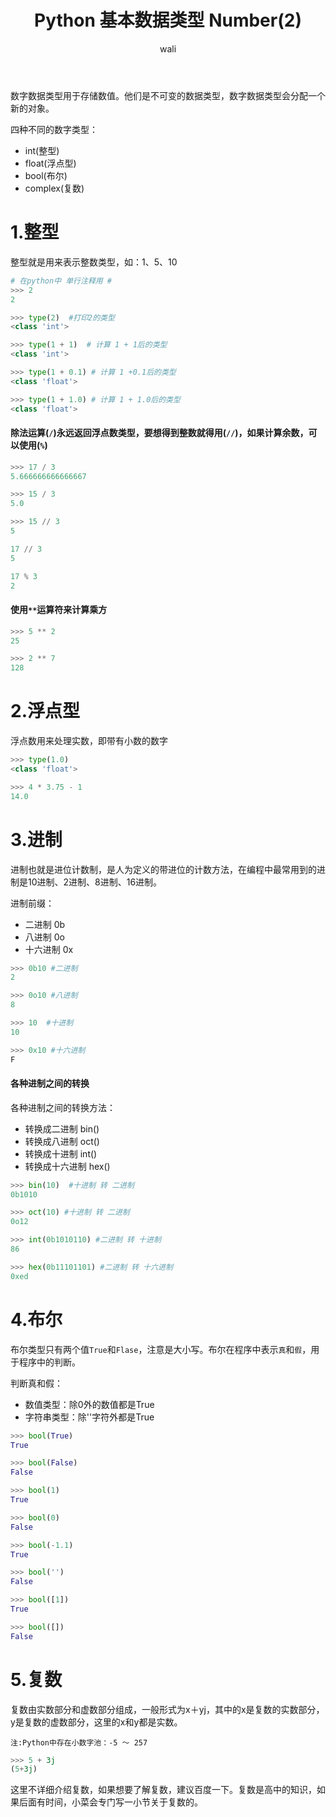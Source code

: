﻿---
layout: post
title: Python 基本数据类型 Number(2)  #标题
tagline: python3.7 入门教程
category: python      #分类
author: wali    #作者
tag: Python     #标签
ghurl:        #github url
ghurl_zip:   #github zip下载
comments: true

post_nav: ["1.整型","2.浮点型","3.进制","4.布尔","5.复数"]
group_tag: python3.7 入门教程
---

数字数据类型用于存储数值。他们是不可变的数据类型，数字数据类型会分配一个新的对象。

四种不同的数字类型：

- int(整型)
- float(浮点型)
- bool(布尔)
- complex(复数)

# 1.整型

整型就是用来表示整数类型，如：1、5、10

```python
# 在python中 单行注释用 #
>>> 2
2

>>> type(2)  #打印2的类型
<class 'int'>

>>> type(1 + 1)  # 计算 1 + 1后的类型
<class 'int'>

>>> type(1 + 0.1) # 计算 1 +0.1后的类型
<class 'float'>

>>> type(1 + 1.0) # 计算 1 + 1.0后的类型
<class 'float'>
```

#### 除法运算(`/`)永远返回浮点数类型，要想得到整数就得用(`//`)，如果计算余数，可以使用(`%`)

```python
>>> 17 / 3
5.666666666666667

>>> 15 / 3
5.0

>>> 15 // 3
5

17 // 3
5

17 % 3
2
```

#### 使用`**`运算符来计算乘方

```python
>>> 5 ** 2
25

>>> 2 ** 7
128
```

# 2.浮点型

浮点数用来处理实数，即带有小数的数字

```python
>>> type(1.0)
<class 'float'>

>>> 4 * 3.75 - 1
14.0
```

# 3.进制

进制也就是进位计数制，是人为定义的带进位的计数方法，在编程中最常用到的进制是10进制、2进制、8进制、16进制。

进制前缀：
- 二进制 0b
- 八进制 0o
- 十六进制 0x

```python
>>> 0b10 #二进制
2

>>> 0o10 #八进制
8

>>> 10  #十进制
10

>>> 0x10 #十六进制
F
```

#### 各种进制之间的转换

各种进制之间的转换方法：
- 转换成二进制 bin()
- 转换成八进制 oct()
- 转换成十进制 int()
- 转换成十六进制 hex()

```python
>>> bin(10)  #十进制 转 二进制
0b1010

>>> oct(10) #十进制 转 二进制
0o12

>>> int(0b1010110) #二进制 转 十进制
86

>>> hex(0b11101101) #二进制 转 十六进制
0xed
```

# 4.布尔

布尔类型只有两个值`True`和`Flase`，注意是大小写。布尔在程序中表示`真`和`假`，用于程序中的判断。

判断真和假：
- 数值类型：除0外的数值都是True
- 字符串类型：除''字符外都是True

```python
>>> bool(True)
True

>>> bool(False)
False

>>> bool(1)
True

>>> bool(0)
False

>>> bool(-1.1)
True

>>> bool('')
False

>>> bool([1])
True

>>> bool([])
False
```

# 5.复数

复数由实数部分和虚数部分组成，一般形式为x＋yj，其中的x是复数的实数部分，y是复数的虚数部分，这里的x和y都是实数。

`注:Python中存在小数字池：-5 ～ 257`

```python
>>> 5 + 3j
(5+3j)
```

这里不详细介绍复数，如果想要了解复数，建议百度一下。复数是高中的知识，如果后面有时间，小菜会专门写一小节关于复数的。